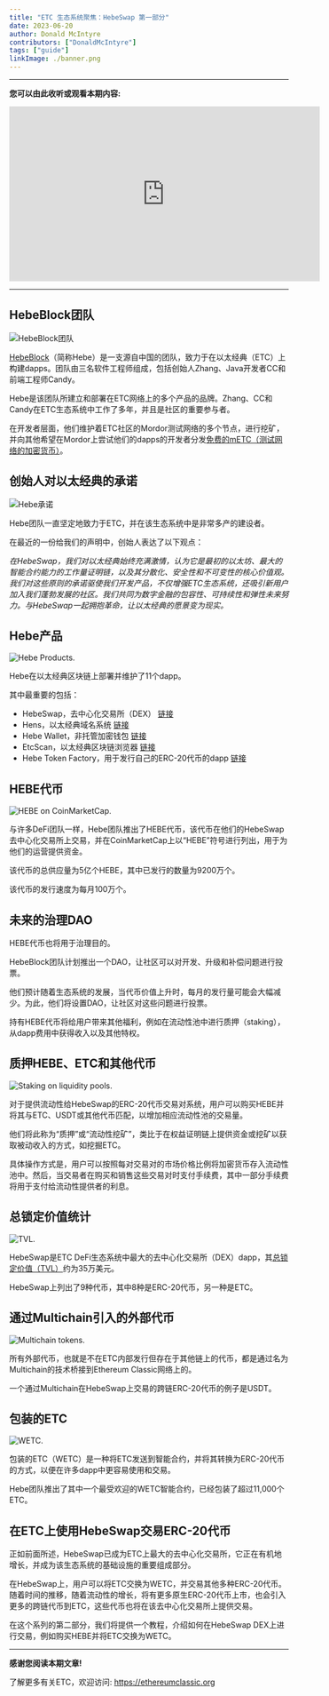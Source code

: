 ```yaml
---
title: "ETC 生态系统聚焦：HebeSwap 第一部分"
date: 2023-06-20
author: Donald McIntyre
contributors: ["DonaldMcIntyre"]
tags: ["guide"]
linkImage: ./banner.png
---
```


---
**您可以由此收听或观看本期内容:**

<iframe width="560" height="315" src="https://www.youtube.com/embed/26ZpZiWWEsw" title="YouTube video player" frameborder="0" allow="accelerometer; autoplay; clipboard-write; encrypted-media; gyroscope; picture-in-picture; web-share" allowfullscreen></iframe>

---

## HebeBlock团队

![HebeBlock团队](./1.png)

[HebeBlock](https://hebeblock.com/)（简称Hebe）是一支源自中国的团队，致力于在以太经典（ETC）上构建dapps。团队由三名软件工程师组成，包括创始人Zhang、Java开发者CC和前端工程师Candy。

Hebe是该团队所建立和部署在ETC网络上的多个产品的品牌。Zhang、CC和Candy在ETC生态系统中工作了多年，并且是社区的重要参与者。

在开发者层面，他们维护着ETC社区的Mordor测试网络的多个节点，进行挖矿，并向其他希望在Mordor上尝试他们的dapps的开发者分发[免费的mETC（测试网络的加密货币）](https://easy.hebeswap.com/#/)。

## 创始人对以太经典的承诺

![Hebe承诺](./2.png)

Hebe团队一直坚定地致力于ETC，并在该生态系统中是非常多产的建设者。

在最近的一份给我们的声明中，创始人表达了以下观点：

*在HebeSwap，我们对以太经典始终充满激情，认为它是最初的以太坊、最大的智能合约能力的工作量证明链，以及其分散化、安全性和不可变性的核心价值观。我们对这些原则的承诺驱使我们开发产品，不仅增强ETC生态系统，还吸引新用户加入我们蓬勃发展的社区。我们共同为数字金融的包容性、可持续性和弹性未来努力。与HebeSwap一起拥抱革命，让以太经典的愿景变为现实。*

## Hebe产品

![Hebe Products.](./3.png)

Hebe在以太经典区块链上部署并维护了11个dapp。

其中最重要的包括：

- HebeSwap，去中心化交易所（DEX） [链接](https://hebeswap.com/)
- Hens，以太经典域名系统 [链接](https://app.hens.domains/)
- Hebe Wallet，非托管加密钱包 [链接](https://hebe.cc/)
- EtcScan，以太经典区块链浏览器 [链接](https://etcerscan.com/)
- Hebe Token Factory，用于发行自己的ERC-20代币的dapp [链接](https://easy.hebeswap.com/#/)

## HEBE代币

![HEBE on CoinMarketCap.](./4.png)

与许多DeFi团队一样，Hebe团队推出了HEBE代币，该代币在他们的HebeSwap去中心化交易所上交易，并在CoinMarketCap上以“HEBE”符号进行列出，用于为他们的运营提供资金。

该代币的总供应量为5亿个HEBE，其中已发行的数量为9200万个。

该代币的发行速度为每月100万个。
 
## 未来的治理DAO

HEBE代币也将用于治理目的。

HebeBlock团队计划推出一个DAO，让社区可以对开发、升级和补偿问题进行投票。

他们预计随着生态系统的发展，当代币价值上升时，每月的发行量可能会大幅减少。为此，他们将设置DAO，让社区对这些问题进行投票。

持有HEBE代币将给用户带来其他福利，例如在流动性池中进行质押（staking），从dapp费用中获得收入以及其他特权。

## 质押HEBE、ETC和其他代币

![Staking on liquidity pools.](./5.png)

对于提供流动性给HebeSwap的ERC-20代币交易对系统，用户可以购买HEBE并将其与ETC、USDT或其他代币匹配，以增加相应流动性池的交易量。

他们将此称为“质押”或“流动性挖矿”，类比于在权益证明链上提供资金或挖矿以获取被动收入的方式，如挖掘ETC。

具体操作方式是，用户可以按照每对交易对的市场价格比例将加密货币存入流动性池中。然后，当交易者在购买和销售这些交易对时支付手续费，其中一部分手续费将用于支付给流动性提供者的利息。

## 总锁定价值统计

![TVL.](./6.png)

HebeSwap是ETC DeFi生态系统中最大的去中心化交易所（DEX）dapp，其[总锁定价值（TVL）](https://defillama.com/chain/EthereumClassic?tvl=true)约为35万美元。

HebeSwap上列出了9种代币，其中8种是ERC-20代币，另一种是ETC。

## 通过Multichain引入的外部代币

![Multichain tokens.](./7.png)

所有外部代币，也就是不在ETC内部发行但存在于其他链上的代币，都是通过名为Multichain的技术桥接到Ethereum Classic网络上的。

一个通过Multichain在HebeSwap上交易的跨链ERC-20代币的例子是USDT。

## 包装的ETC

![WETC.](./8.png)

包装的ETC（WETC）是一种将ETC发送到智能合约，并将其转换为ERC-20代币的方式，以便在许多dapp中更容易使用和交易。

Hebe团队推出了其中一个最受欢迎的WETC智能合约，已经包装了超过11,000个ETC。

## 在ETC上使用HebeSwap交易ERC-20代币

正如前面所述，HebeSwap已成为ETC上最大的去中心化交易所，它正在有机地增长，并成为该生态系统的基础设施的重要组成部分。

在HebeSwap上，用户可以将ETC交换为WETC，并交易其他多种ERC-20代币。随着时间的推移，随着流动性的增长，将有更多原生ERC-20代币上市，也会引入更多的跨链代币到ETC，这些代币也将在该去中心化交易所上提供交易。

在这个系列的第二部分，我们将提供一个教程，介绍如何在HebeSwap DEX上进行交易，例如购买HEBE并将ETC交换为WETC。

---

**感谢您阅读本期文章!**

了解更多有关ETC，欢迎访问: https://ethereumclassic.org
